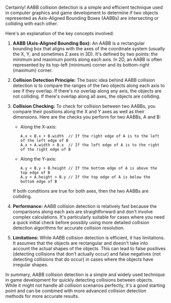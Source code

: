 Certainly! AABB collision detection is a simple and efficient technique used in computer graphics and game development to determine if two objects represented as Axis-Aligned Bounding Boxes (AABBs) are intersecting or colliding with each other.

Here's an explanation of the key concepts involved:

1. **AABB (Axis-Aligned Bounding Box):**
   An AABB is a rectangular bounding box that aligns with the axes of the coordinate system (usually the X, Y, and sometimes Z axes in 3D). It's defined by two points: the minimum and maximum points along each axis. In 2D, an AABB is often represented by its top-left (minimum) corner and its bottom-right (maximum) corner.

2. **Collision Detection Principle:**
   The basic idea behind AABB collision detection is to compare the ranges of the two objects along each axis to see if they overlap. If there's no overlap along any axis, the objects are not colliding. If there's overlap along all axes, the objects are colliding.

3. **Collision Checking:**
   To check for collision between two AABBs, you compare their positions along the X and Y axes as well as their dimensions. Here are the checks you perform for two AABBs, A and B:

   - Along the X-axis:
     ```
     A.x < B.x + B.width  // If the right edge of A is to the left of the left edge of B
     A.x + A.width > B.x  // If the left edge of A is to the right of the right edge of B
     ```

   - Along the Y-axis:
     ```
     A.y < B.y + B.height // If the bottom edge of A is above the top edge of B
     A.y + A.height > B.y // If the top edge of A is below the bottom edge of B
     ```

   If both conditions are true for both axes, then the two AABBs are colliding.

4. **Performance:**
   AABB collision detection is relatively fast because the comparisons along each axis are straightforward and don't involve complex calculations. It's particularly suitable for cases where you need a quick initial check before possibly using more detailed collision detection algorithms for accurate collision resolution.

5. **Limitations:**
   While AABB collision detection is efficient, it has limitations. It assumes that the objects are rectangular and doesn't take into account the actual shapes of the objects. This can lead to false positives (detecting collisions that don't actually occur) and false negatives (not detecting collisions that do occur) in cases where the objects have irregular shapes.

In summary, AABB collision detection is a simple and widely used technique in game development for quickly detecting collisions between objects. While it might not handle all collision scenarios perfectly, it's a good starting point and can be combined with more advanced collision detection methods for more accurate results.
